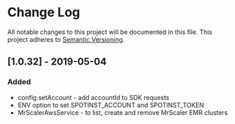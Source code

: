 # Change Log
All notable changes to this project will be documented in this file.
This project adheres to [Semantic Versioning](http://semver.org/).

## [1.0.32] - 2019-05-04
### Added 
- config.setAccount - add accountId to SDK requests
- ENV option to set SPOTINST_ACCOUNT and SPOTINST_TOKEN
- MrScalerAwsService - to list, create and remove MrScaler EMR clusters


 
